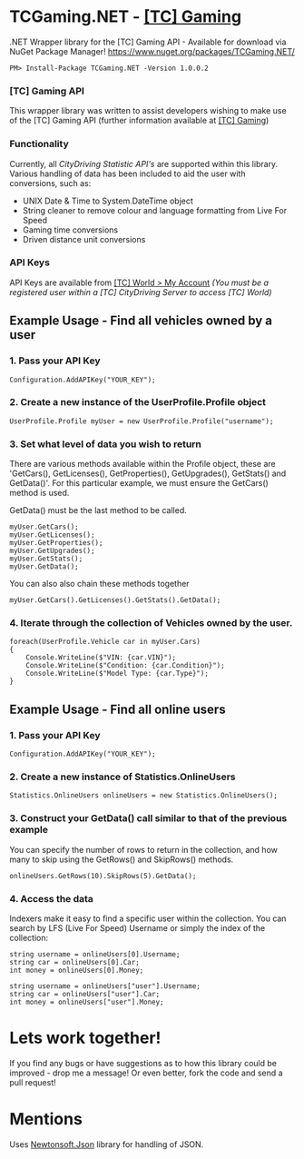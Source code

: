 # TCGaming.NET - [[TC] Gaming](https://tc-gaming.co.uk)
.NET Wrapper library for the [TC] Gaming API - Available for download via NuGet Package Manager! https://www.nuget.org/packages/TCGaming.NET/

```PM> Install-Package TCGaming.NET -Version 1.0.0.2```

### [TC] Gaming API
This wrapper library was written to assist developers wishing to make use of the [TC] Gaming API (further information available at [[TC] Gaming](https://apidocs.tc-gaming.co.uk))

### Functionality
Currently, all *CityDriving Statistic API's* are supported within this library. Various handling of data has been included to aid the user with conversions, such as:

- UNIX Date & Time to System.DateTime object
- String cleaner to remove colour and language formatting from Live For Speed
- Gaming time conversions
- Driven distance unit conversions

### API Keys
API Keys are available from [[TC] World > My Account](https://world.city-driving.co.uk/?page=myaccount) *(You must be a registered user within a [TC] CityDriving Server to access [TC] World)*

## Example Usage - Find all vehicles owned by a user

### 1. Pass your API Key
```
Configuration.AddAPIKey("YOUR_KEY");
```

### 2. Create a new instance of the UserProfile.Profile object
```
UserProfile.Profile myUser = new UserProfile.Profile("username");
```

### 3. Set what level of data you wish to return 
There are various methods available within the Profile object, these are 'GetCars(), GetLicenses(), GetProperties(), GetUpgrades(), GetStats() and GetData()'. For this particular example, we must ensure the GetCars() method is used.

GetData() must be the last method to be called.
```
myUser.GetCars();
myUser.GetLicenses();
myUser.GetProperties();
myUser.GetUpgrades();
myUser.GetStats();
myUser.GetData();
```
You can also also chain these methods together
```
myUser.GetCars().GetLicenses().GetStats().GetData();
```

### 4. Iterate through the collection of Vehicles owned by the user.
```
foreach(UserProfile.Vehicle car in myUser.Cars)
{
    Console.WriteLine($"VIN: {car.VIN}");
    Console.WriteLine($"Condition: {car.Condition}");
    Console.WriteLine($"Model Type: {car.Type}");
}
```

## Example Usage - Find all online users

### 1. Pass your API Key
```
Configuration.AddAPIKey("YOUR_KEY");
```

### 2. Create a new instance of Statistics.OnlineUsers
```
Statistics.OnlineUsers onlineUsers = new Statistics.OnlineUsers();
```

### 3. Construct your GetData() call similar to that of the previous example
You can specify the number of rows to return in the collection, and how many to skip using the GetRows() and SkipRows() methods.
```
onlineUsers.GetRows(10).SkipRows(5).GetData();
```

### 4. Access the data
Indexers make it easy to find a specific user within the collection. You can search by LFS (Live For Speed) Username or simply the index of the collection:

```
string username = onlineUsers[0].Username;
string car = onlineUsers[0].Car;
int money = onlineUsers[0].Money;
```

```
string username = onlineUsers["user"].Username;
string car = onlineUsers["user"].Car;
int money = onlineUsers["user"].Money;
```
# Lets work together!
If you find any bugs or have suggestions as to how this library could be improved - drop me a message! Or even better, fork the code and send a pull request!

# Mentions
Uses [Newtonsoft.Json](https://github.com/JamesNK/Newtonsoft.Json) library for handling of JSON.
